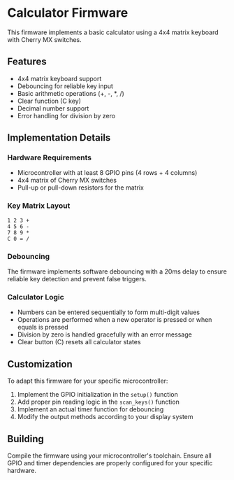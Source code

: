 # Calculator Firmware

This firmware implements a basic calculator using a 4x4 matrix keyboard with Cherry MX switches.

## Features

- 4x4 matrix keyboard support
- Debouncing for reliable key input
- Basic arithmetic operations (+, -, *, /)
- Clear function (C key)
- Decimal number support
- Error handling for division by zero

## Implementation Details

### Hardware Requirements

- Microcontroller with at least 8 GPIO pins (4 rows + 4 columns)
- 4x4 matrix of Cherry MX switches
- Pull-up or pull-down resistors for the matrix

### Key Matrix Layout

```
1 2 3 +
4 5 6 -
7 8 9 *
C 0 = /
```

### Debouncing

The firmware implements software debouncing with a 20ms delay to ensure reliable key detection and prevent false triggers.

### Calculator Logic

- Numbers can be entered sequentially to form multi-digit values
- Operations are performed when a new operator is pressed or when equals is pressed
- Division by zero is handled gracefully with an error message
- Clear button (C) resets all calculator states

## Customization

To adapt this firmware for your specific microcontroller:

1. Implement the GPIO initialization in the `setup()` function
2. Add proper pin reading logic in the `scan_keys()` function
3. Implement an actual timer function for debouncing
4. Modify the output methods according to your display system

## Building

Compile the firmware using your microcontroller's toolchain. Ensure all GPIO and timer dependencies are properly configured for your specific hardware.